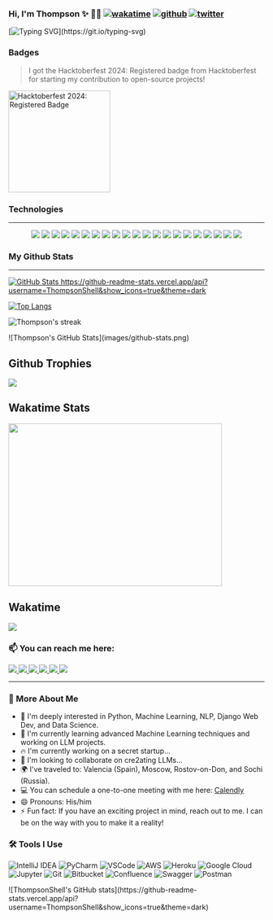 <body id="top">  
  
### Hi, I'm Thompson ✨ :technologist: [![wakatime](https://wakatime.com/badge/user/60731bfe-5801-4003-b6ab-b7db12ed73d0.svg)](https://wakatime.com/@60731bfe-5801-4003-b6ab-b7db12ed73d0) [![github](https://img.shields.io/github/followers/ThompsonShell?logo=github&style=plastic)](https://github.com/ThompsonShell?tab=followers) [![twitter](https://img.shields.io/twitter/follow/@Backspa56553138?style=plastic&logo=twitter&labelColor=595959&color=595959)](https://x.com/Backspa56553138)

[![Typing SVG](https://readme-typing-svg.demolab.com?font=Fira+Code&pause=1000&width=300&lines=A+Python+enthusiast;Aspiring+Backend+software+developer;Based+in+Uzbekistan+🇺🇿;Interested+in+Python%2C+ML%2C+NLP%2C+Web;Always+eager+to+learn+and+grow!)](https://git.io/typing-svg)

### Badges
> I got the Hacktoberfest 2024: Registered badge from Hacktoberfest for starting my contribution to open-source projects!
<a href="https://www.holopin.io/hacktoberfest2024/userbadge/cm1iy5wfd95850cl2xxm0wib6" target="_blank">
  <img src="https://avatars.githubusercontent.com/u/166397750?v=4)" alt="Hacktoberfest 2024: Registered Badge" width="200">
</a>

### Technologies
- - - -
<p align="center">
  <img src="https://img.shields.io/badge/Python-3776AB?style=for-the-badge&logo=python&logoColor=white" />
  <img src="https://img.shields.io/badge/Django-092E20?style=for-the-badge&logo=django&logoColor=white" />
  <img src="https://img.shields.io/badge/Django_REST_Framework-092E20?style=for-the-badge&logo=django&logoColor=white" />
  <img src="https://img.shields.io/badge/MongoDB-47A248?style=for-the-badge&logo=mongodb&logoColor=white" />
  <img src="https://img.shields.io/badge/PostgreSQL-336791?style=for-the-badge&logo=postgresql&logoColor=white" />
  <img src="https://img.shields.io/badge/Celery-37814A?style=for-the-badge&logo=celery&logoColor=white" />
  <img src="https://img.shields.io/badge/Docker-2496ED?style=for-the-badge&logo=docker&logoColor=white" />
  <img src="https://img.shields.io/badge/Redis-DC382D?style=for-the-badge&logo=redis&logoColor=white" />
  <img src="https://img.shields.io/badge/Java-007396?style=for-the-badge&logo=java&logoColor=white" />
  <img src="https://img.shields.io/badge/HTML5-E34F26?style=for-the-badge&logo=html5&logoColor=white" />
  <img src="https://img.shields.io/badge/CSS3-1572B6?style=for-the-badge&logo=css3&logoColor=white" />
  <img src="https://img.shields.io/badge/Pandas-150458?style=for-the-badge&logo=pandas&logoColor=white" />
  <img src="https://img.shields.io/badge/NumPy-013243?style=for-the-badge&logo=numpy&logoColor=white" />
  <img src="https://img.shields.io/badge/Jupyter-F37626?style=for-the-badge&logo=jupyter&logoColor=white" />
  <img src="https://img.shields.io/badge/Git-F05032?style=for-the-badge&logo=git&logoColor=white" />
  <img src="https://img.shields.io/badge/AWS_EC2-232F3E?style=for-the-badge&logo=amazon-aws&logoColor=white" />
  <img src="https://img.shields.io/badge/Heroku-430098?style=for-the-badge&logo=heroku&logoColor=white" />
  <img src="https://img.shields.io/badge/Vertex_AI-4285F4?style=for-the-badge&logo=google-cloud&logoColor=white" />
  <img src="https://img.shields.io/badge/LangChain-000000?style=for-the-badge&logo=chainlink&logoColor=white" />
  <img src="https://img.shields.io/badge/Swagger-85EA2D?style=for-the-badge&logo=swagger&logoColor=black" />
  <img src="https://img.shields.io/badge/Postman-FF6C37?style=for-the-badge&logo=postman&logoColor=white" />
</p>

### My Github Stats 
- - - -

<p align="left">
  <a href="https://github.com/ThompsonShell">
    <img alt="GitHub Stats" src="https://github-readme-stats.vercel.app/api?username=ThompsonShell&show_icons=true&theme=radical" />
    https://github-readme-stats.vercel.app/api?username=ThompsonShell&show_icons=true&theme=dark
  </a>
</p>

[![Top Langs](https://github-readme-stats.vercel.app/api/top-langs/?username=ThompsonShell&langs_count=8&layout=compact&theme=vue-dark)](https://github.com/ThompsonShell)

<p><img align="center" src="https://github-readme-streak-stats.herokuapp.com?user=ThompsonShell&theme=vue-dark&hide_border=true&date_format=j%20M%5B%20Y%5D" alt="Thompson's streak" /></p>
![Thompson's GitHub Stats](images/github-stats.png)



## Github Trophies

<img src="https://github-profile-trophy.vercel.app/?username=ThompsonShell&theme=algolia&column=5">

## Wakatime Stats
<p>
  <img src="https://wakatime.com/@ThompsonShell" height="320" width="420">
</p> 

## Wakatime 
<p>
  <img src="https://wakatime.com/share/@60731bfe-5801-4003-b6ab-b7db12ed73d0/5e63070d-9aae-48e1-bff7-7f8cc4f78dd4.svg">
</p>

### 📫 You can reach me here:  
<a href="https://www.linkedin.com/in/backspace-thompsonshell-0a5b8733a/" target="_blank">
  <img src="https://img.shields.io/badge/linkedin-%230077B5.svg?&style=for-the-badge&logo=linkedin&logoColor=white" />
</a>
<a href="https://www.instagram.com/th_saturn_/profilecard/?igsh=aHQxbnAxMzFldzF1" target="_blank">
  <img src="https://img.shields.io/badge/instagram-%23E4405F.svg?&style=for-the-badge&logo=instagram&logoColor=white" />
</a>
<a href="mailto:muxsinmuxtorov01@gmail.com" target="_blank">
  <img src="https://img.shields.io/badge/mail-%230077B5.svg?&style=for-the-badge&logo=gmail&logoColor=white" />
</a>
<a href="https://leetcode.com/u/ThompsonShelll/" target="_blank">
  <img src="https://img.shields.io/badge/LeetCode-FFA116?style=for-the-badge&logo=LeetCode&logoColor=black">
</a>
<a href="https://x.com/Backspa56553138" target="_blank">
  <img src="https://img.shields.io/badge/Twitter-1DA1F2?style=for-the-badge&logo=twitter&logoColor=white">
</a>
<a href="https://www.hackerrank.com/profile/muxsinmuxtorov01" target="_blank">
  <img src="https://img.shields.io/badge/-Hackerrank-2EC866?style=for-the-badge&logo=HackerRank&logoColor=white">
</a>

- - - -   

### 👋 More About Me

- 👀 I'm deeply interested in Python, Machine Learning, NLP, Django Web Dev, and Data Science.
- 🌱 I'm currently learning advanced Machine Learning techniques and working on LLM projects.
- 🔥 I'm currently working on a secret startup...
- 💞️ I'm looking to collaborate on cre2ating LLMs...
- 🌍 I've traveled to: Valencia (Spain), Moscow, Rostov-on-Don, and Sochi (Russia).
- 💻 You can schedule a one-to-one meeting with me here: [Calendly](https://calendly.com/muxsinmuxtorov/30-min-onboarding-call)
- 😄 Pronouns: His/him
- ⚡ Fun fact: If you have an exciting project in mind, reach out to me. I can be on the way with you to make it a reality!

### 🛠 Tools I Use

![IntelliJ IDEA](https://img.shields.io/badge/IntelliJ_IDEA-000000.svg?style=for-the-badge&logo=intellij-idea&logoColor=white)
![PyCharm](https://img.shields.io/badge/PyCharm-000000.svg?&style=for-the-badge&logo=PyCharm&logoColor=white)
![VSCode](https://img.shields.io/badge/VSCode-0078D4?style=for-the-badge&logo=visual%20studio%20code&logoColor=white)
![AWS](https://img.shields.io/badge/AWS-232F3E?style=for-the-badge&logo=amazon-aws&logoColor=white)
![Heroku](https://img.shields.io/badge/Heroku-430098?style=for-the-badge&logo=heroku&logoColor=white)
![Google Cloud](https://img.shields.io/badge/Google_Cloud-4285F4?style=for-the-badge&logo=google-cloud&logoColor=white)
![Jupyter](https://img.shields.io/badge/Jupyter-F37626.svg?&style=for-the-badge&logo=Jupyter&logoColor=white)
![Git](https://img.shields.io/badge/Git-F05032?style=for-the-badge&logo=git&logoColor=white)
![Bitbucket](https://img.shields.io/badge/Bitbucket-0747a6?style=for-the-badge&logo=bitbucket&logoColor=white)
![Confluence](https://img.shields.io/badge/Confluence-172B4D?style=for-the-badge&logo=confluence&logoColor=white)
![Swagger](https://img.shields.io/badge/Swagger-85EA2D?style=for-the-badge&logo=Swagger&logoColor=white)
![Postman](https://img.shields.io/badge/Postman-FF6C37?style=for-the-badge&logo=Postman&logoColor=white)

</body>  
![ThompsonShell's GitHub stats](https://github-readme-stats.vercel.app/api?username=ThompsonShell&show_icons=true&theme=dark)

